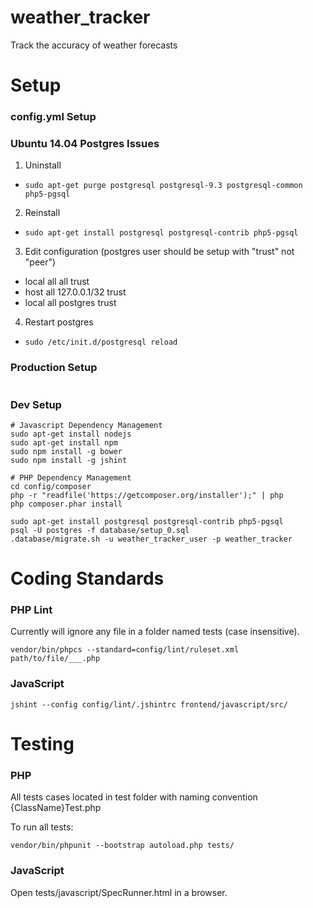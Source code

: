weather_tracker
===============

Track the accuracy of weather forecasts

Setup
===============

### config.yml Setup

### Ubuntu 14.04 Postgres Issues
1. Uninstall
  - ```sudo apt-get purge postgresql postgresql-9.3 postgresql-common php5-pgsql```
2. Reinstall
  - ```sudo apt-get install postgresql postgresql-contrib php5-pgsql```
3. Edit configuration (postgres user should be setup with "trust" not "peer")
  - local   all             all                                     trust
  - host    all             127.0.0.1/32                            trust
  - local   all             postgres                                trust
4. Restart postgres
  - ```sudo /etc/init.d/postgresql reload```

### Production Setup
```
```

### Dev Setup
```
# Javascript Dependency Management
sudo apt-get install nodejs
sudo apt-get install npm
sudo npm install -g bower
sudo npm install -g jshint

# PHP Dependency Management
cd config/composer
php -r "readfile('https://getcomposer.org/installer');" | php
php composer.phar install

sudo apt-get install postgresql postgresql-contrib php5-pgsql
psql -U postgres -f database/setup_0.sql
.database/migrate.sh -u weather_tracker_user -p weather_tracker
```

Coding Standards
================
### PHP Lint
Currently will ignore any file in a folder named tests (case insensitive).
```
vendor/bin/phpcs --standard=config/lint/ruleset.xml path/to/file/___.php
```

### JavaScript
```
jshint --config config/lint/.jshintrc frontend/javascript/src/
```

Testing
================
### PHP
All tests cases located in test folder with naming convention {ClassName}Test.php

To run all tests:
```
vendor/bin/phpunit --bootstrap autoload.php tests/
```

### JavaScript
Open tests/javascript/SpecRunner.html in a browser.